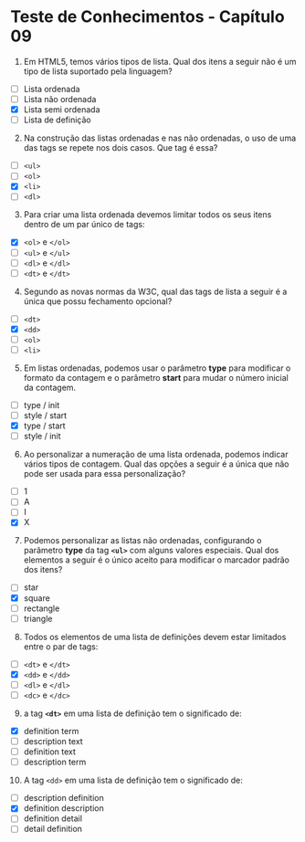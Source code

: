 # Teste de Conhecimentos - Capítulo 09

1. Em HTML5, temos vários tipos de lista. Qual dos itens a seguir não é um tipo de lista suportado pela linguagem?
* [ ] Lista ordenada
* [ ] Lista não ordenada
* [x] Lista semi ordenada
* [ ] Lista de definição

2. Na construção das listas ordenadas e nas não ordenadas, o uso de uma das tags se repete nos dois casos. Que tag é essa?
* [ ] ```<ul>```
* [ ] ```<ol>```
* [x] ```<li>```
* [ ] ```<dl>```

3. Para criar uma lista ordenada devemos limitar todos os seus itens dentro de um par único de tags:
* [x] ```<ol>``` e ```</ol>```
* [ ] ```<ul>``` e ```</ul>```
* [ ] ```<dl>``` e ```</dl>```
* [ ] ```<dt>``` e ```</dt>```

4. Segundo as novas normas da W3C, qual das tags de lista a seguir é a única que possu fechamento opcional?
* [ ] ```<dt>```
* [x] ```<dd>```
* [ ] ```<ol>```
* [ ] ```<li>```

5. Em listas ordenadas, podemos usar o parâmetro **type** para modificar o formato da contagem e o parâmetro **start** para mudar o número inicial da contagem.
* [ ] type  / init
* [ ] style / start
* [x] type  / start
* [ ] style / init

6. Ao personalizar a numeração de uma lista ordenada, podemos indicar vários tipos de contagem. Qual das opções a seguir é a única que não pode ser usada para essa personalização?
* [ ] 1
* [ ] A
* [ ] I
* [x] X

7. Podemos personalizar as listas não ordenadas, configurando o parâmetro **type** da tag **```<ul>```** com alguns valores especiais. Qual dos elementos a seguir é o único aceito para modificar o marcador padrão dos itens?
* [ ] star
* [x] square
* [ ] rectangle
* [ ] triangle

8. Todos os elementos de uma lista de definições devem estar limitados entre o par de tags:
* [ ] ```<dt>``` e ```</dt>```
* [x] ```<dd>``` e ```</dd>```
* [ ] ```<dl>``` e ```</dl>```
* [ ] ```<dc>``` e ```</dc>```

9. a tag **```<dt>```** em uma lista de definição tem o significado de:
* [x] definition term
* [ ] description text
* [ ] definition text
* [ ] description term

10. A tag ```<dd>``` em uma lista de definição tem o significado de:
* [ ] description definition
* [x] definition description
* [ ] definition detail
* [ ] detail definition
